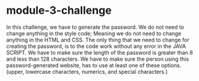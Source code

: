 # module-3-challenge
In this challenge, we have to generate the password.
We do not need to change anything in the style code; Meaning we do not need to change anything in the HTML and CSS.
The only thing that we need to change for creating the password, is to the code work without any error in the JAVA SCRIPT.
We have to make sure the length of the password is greater than 8 and less than 128 characters. 
We have to make sure the person using this password-generated website, has to use at least one of these options. (upper, lowercase characters, numerics, and special characters.)